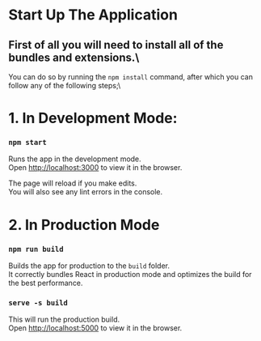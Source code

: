 # Start Up The Application

## First of all you will need to install all of the bundles and extensions.\
You can do so by running the `npm install` command, after which you can follow any of the following steps;\

# 1. In Development Mode:

### `npm start`

Runs the app in the development mode.\
Open [http://localhost:3000](http://localhost:3000) to view it in the browser.

The page will reload if you make edits.\
You will also see any lint errors in the console.

# 2. In Production Mode

### `npm run build`

Builds the app for production to the `build` folder.\
It correctly bundles React in production mode and optimizes the build for the best performance.

### `serve -s build`

This will run the production build.\
Open [http://localhost:5000](http://localhost:5000) to view it in the browser.
